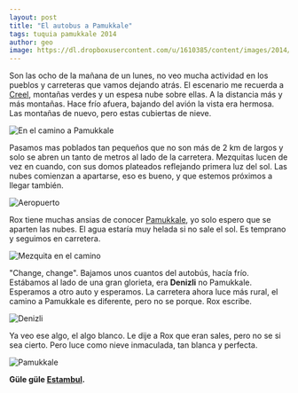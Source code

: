 ```yaml
---
layout: post
title: "El autobus a Pamukkale"
tags: tuquia pamukkale 2014
author: geo
image: https://dl.dropboxusercontent.com/u/1610385/content/images/2014/12/IMG_20141222_074350.jpg
---
```

Son las ocho de la mañana de un lunes, no veo mucha actividad en los pueblos y carreteras que vamos dejando atrás. El escenario me recuerda a [Creel](/tag/creel), montañas verdes y un espesa nube sobre ellas.  A la distancia más y más montañas. Hace frío afuera, bajando del avión la vista era hermosa. Las montañas de nuevo, pero estas cubiertas de nieve. 

![En el camino a Pamukkale](https://dl.dropboxusercontent.com/u/1610385/content/images/2014/12/IMG_20141222_081526579.jpg)

Pasamos mas poblados tan pequeños que no son más de 2 km de largos y solo se abren un tanto de metros al lado de la carretera. Mezquitas lucen de vez en cuando, con sus domos plateados reflejando primera luz del sol. Las nubes comienzan a apartarse, eso es bueno, y que estemos próximos a llegar también. 

![Aeropuerto](https://dl.dropboxusercontent.com/u/1610385/content/images/2014/12/IMG_20141222_074350-1.jpg)

Rox tiene muchas ansias de conocer [Pamukkale](/tag/pamukkale), yo solo espero que se aparten las nubes. El agua estaría muy helada si no sale el sol. Es temprano y seguimos en carretera. 

![Mezquita en el camino](https://dl.dropboxusercontent.com/u/1610385/content/images/2014/12/IMG_20141222_083654.jpg)

"Change, change". Bajamos unos cuantos del autobús, hacía frío. Estábamos al lado de una gran glorieta, era **Denizli** no Pamukkale. Esperamos a otro auto y esperamos. La carretera ahora luce más rural, el camino a Pamukkale es diferente, pero no se porque. Rox escribe. 

![Denizli](https://dl.dropboxusercontent.com/u/1610385/content/images/2014/12/IMG_20141222_090439227.jpg)

Ya veo ese algo, el algo blanco. Le dije a Rox que eran sales, pero no se si sea cierto. Pero luce como nieve inmaculada, tan blanca y perfecta. 

![Pamukkale](https://dl.dropboxusercontent.com/u/1610385/content/images/2014/12/IMG_20141222_092614065.jpg)

**Güle güle [Estambul](/tag/estambul).**
